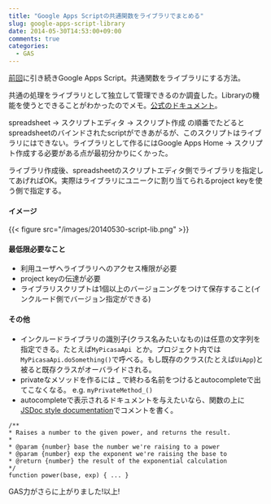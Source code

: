 ```yaml
---
title: "Google Apps Scriptの共通関数をライブラリでまとめる"
slug: google-apps-script-library
date: 2014-05-30T14:53:00+09:00
comments: true
categories: 
  - GAS
---
```


[前回](/blog/2014/05/30/tried-google-apps-script/)に引き続きGoogle Apps Script。共通関数をライブラリにする方法。

<!--more-->

共通の処理をライブラリとして独立して管理できるのか調査した。Libraryの機能を使うとできることがわかったのでメモ。[公式のドキュメント](https://developers.google.com/apps-script/guide_libraries)。

spreadsheet -> スクリプトエディタ -> スクリプト作成 の順番でたどるとspreadsheetのバインドされたscriptができあがるが、このスクリプトはライブラリにはできない。ライブラリとして作るにはGoogle Apps Home -> スクリプト作成する必要がある点が最初分かりにくかった。

ライブラリ作成後、spreadsheetのスクリプトエディタ側でライブラリを指定してあげればOK。実際はライブラリにユニークに割り当てられるproject keyを使う側で指定する。

#### イメージ

{{< figure src="/images/20140530-script-lib.png" >}}

#### 最低限必要なこと

* 利用ユーザへライブラリへのアクセス権限が必要
* project keyの伝達が必要
* ライブラリスクリプトは1個以上のバージョニングをつけて保存すること(インクルード側でバージョン指定ができる)

#### その他

* インクルードライブラリの識別子(クラス名みたいなもの)は任意の文字列を指定できる。たとえば`MyPicasaApi `とか。プロジェクト内では`MyPicasaApi.doSomething()`で呼べる。もし既存のクラス(たとえば`UiApp`)と被ると既存クラスがオーバライドされる。
* privateなメソッドを作るには _ で終わる名前をつけるとautocompleteで出てこなくなる。 e.g. `myPrivateMethod_()`
* autocompleteで表示されるドキュメントを与えたいなら、関数の上に[JSDoc style documentation](https://developers.google.com/closure/compiler/docs/js-for-compiler)でコメントを書く。

~~~
/**
* Raises a number to the given power, and returns the result.
*
* @param {number} base the number we're raising to a power
* @param {number} exp the exponent we're raising the base to
* @return {number} the result of the exponential calculation
*/
function power(base, exp) { ... }
~~~

GAS力がさらに上がりました!以上!
